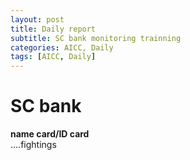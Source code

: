 ```yaml
---
layout: post
title: Daily report
subtitle: SC bank monitoring trainning
categories: AICC, Daily
tags: [AICC, Daily]
---
```


# SC bank
**name card/ID card**  
....fightings